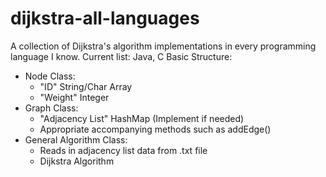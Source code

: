 # dijkstra-all-languages
A collection of Dijkstra's algorithm implementations in every programming language I know. Current list: Java, C
Basic Structure:
- Node Class:
   - "ID" String/Char Array
   - "Weight" Integer
- Graph Class:
   - "Adjacency List" HashMap (Implement  if needed)
   - Appropriate accompanying methods such as addEdge()
- General Algorithm  Class:
   - Reads in adjacency list data from .txt file
   - Dijkstra Algorithm 
